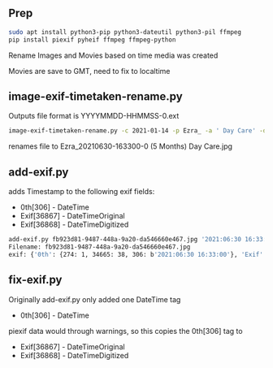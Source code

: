 ## Prep

```bash
sudo apt install python3-pip python3-dateutil python3-pil ffmpeg
pip install piexif pyheif ffmpeg ffmpeg-python
```

Rename Images and Movies based on time media was created

Movies are save to GMT, need to fix to localtime

## image-exif-timetaken-rename.py

Outputs file format is YYYYMMDD-HHMMSS-0.ext

```bash
image-exif-timetaken-rename.py -c 2021-01-14 -p Ezra_ -a ' Day Care' -d new_fb923d81-9487-448a-9a20-da546660e467.jpg
```
renames file to Ezra_20210630-163300-0 (5 Months) Day Care.jpg

## add-exif.py

adds Timestamp to the following exif fields:

* 0th[306] - DateTime
* Exif[36867] - DateTimeOriginal
* Exif[36868] - DateTimeDigitized

```bash
add-exif.py fb923d81-9487-448a-9a20-da546660e467.jpg '2021:06:30 16:33:00'
Filename: fb923d81-9487-448a-9a20-da546660e467.jpg
exif: {'0th': {274: 1, 34665: 38, 306: b'2021:06:30 16:33:00'}, 'Exif': {40961: 1, 40962: 810, 40963: 1080, 36867: b'2021:06:30 16:33:00', 36868: b'2021:06:30 16:33:00'}, 'GPS': {}, 'Interop': {}, '1st': {}, 'thumbnail': None}
```

## fix-exif.py

Originally add-exif.py only added one DateTime tag

* 0th[306] - DateTime

piexif data would through warnings, so this copies the 0th[306] tag to

* Exif[36867] - DateTimeOriginal
* Exif[36868] - DateTimeDigitized